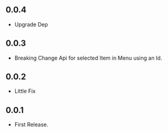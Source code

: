 ## 0.0.4

* Upgrade Dep
## 0.0.3

* Breaking Change Api for selected Item in Menu using an Id.
## 0.0.2

* Little Fix
## 0.0.1

* First Release.

